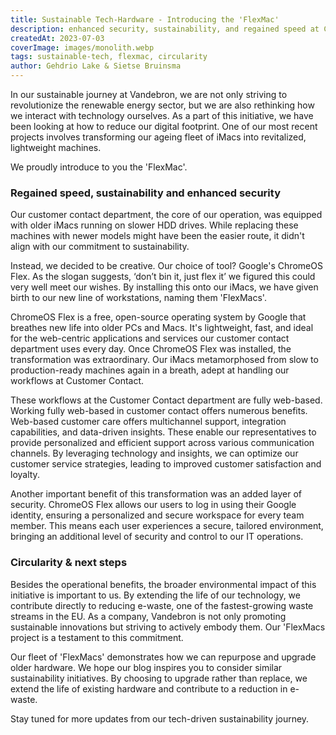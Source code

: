 ```yaml
---
title: Sustainable Tech-Hardware - Introducing the 'FlexMac' 
description: enhanced security, sustainability, and regained speed at Customer Contact while being sustainable and circular
createdAt: 2023-07-03
coverImage: images/monolith.webp
tags: sustainable-tech, flexmac, circularity
author: Gehdrio Lake & Sietse Bruinsma
---
```


In our sustainable journey at Vandebron, we are not only striving to revolutionize the renewable energy sector, but we are also rethinking how we interact with technology ourselves. As a part of this initiative, we have been looking at how to reduce our digital footprint. One of our most recent projects involves transforming our ageing fleet of iMacs into revitalized, lightweight machines. 

We proudly introduce to you the 'FlexMac'.

### Regained speed, sustainability and enhanced security
Our customer contact department, the core of our operation, was equipped with older iMacs running on slower HDD drives. While replacing these machines with newer models might have been the easier route, it didn't align with our commitment to sustainability. 

Instead, we decided to be creative. Our choice of tool? Google's ChromeOS Flex. As the slogan suggests, ‘don’t bin it, just flex it’ we figured this could very well meet our wishes. By installing this onto our iMacs, we have given birth to our new line of workstations, naming them 'FlexMacs'.

ChromeOS Flex is a free, open-source operating system by Google that breathes new life into older PCs and Macs. It's lightweight, fast, and ideal for the web-centric applications and services our customer contact department uses every day. Once ChromeOS Flex was installed, the transformation was extraordinary. Our iMacs metamorphosed from slow to production-ready machines again in a breath, adept at handling our workflows at Customer Contact.

These workflows at the Customer Contact department are fully web-based. Working fully web-based in customer contact offers numerous benefits. Web-based customer care offers multichannel support, integration capabilities, and data-driven insights. These enable our representatives to provide personalized and efficient support across various communication channels. By leveraging technology and insights, we can optimize our customer service strategies, leading to improved customer satisfaction and loyalty.

Another important benefit of this transformation was an added layer of security. ChromeOS Flex allows our users to log in using their Google identity, ensuring a personalized and secure workspace for every team member. This means each user experiences a secure, tailored environment, bringing an additional level of security and control to our IT operations.

### Circularity & next steps
Besides the operational benefits, the broader environmental impact of this initiative is important to us. By extending the life of our technology, we contribute directly to reducing e-waste, one of the fastest-growing waste streams in the EU. As a company, Vandebron is not only promoting sustainable innovations but striving to actively embody them. Our 'FlexMacs project is a testament to this commitment.

Our fleet of 'FlexMacs' demonstrates how we can repurpose and upgrade older hardware. We hope our blog inspires you to consider similar sustainability initiatives. By choosing to upgrade rather than replace, we extend the life of existing hardware and contribute to a reduction in e-waste.

Stay tuned for more updates from our tech-driven sustainability journey.